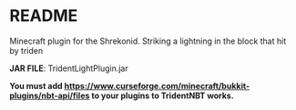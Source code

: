 # README
Minecraft plugin for the Shrekonid. Striking a lightning in the block that hit by triden

**JAR FILE**: TridentLightPlugin.jar<br>

**You must add https://www.curseforge.com/minecraft/bukkit-plugins/nbt-api/files to your plugins to TridentNBT works.**
